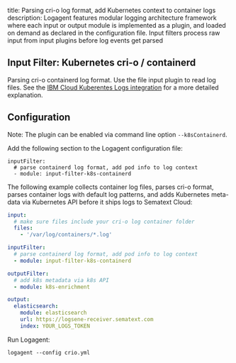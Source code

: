 title: Parsing cri-o log format, add Kubernetes context to container logs 
description: Logagent features modular logging architecture framework where each input or output module is implemented as a plugin, and loaded on demand as declared in the configuration file. Input filters process raw input from input plugins before log events get parsed 

## Input Filter: Kubernetes cri-o / containerd  

Parsing cri-o containerd log format. Use the file input plugin to read log files. See the [IBM Cloud Kuberentes Logs integration](../integration/ibm-cloud-kubernetes-logs/) for a more detailed explanation.

## Configuration 

Note: The plugin can be enabled via command line option `--k8sContainerd`.

Add the following section to the Logagent configuration file:  

```
inputFilter:
  # parse containerd log format, add pod info to log context 
  - module: input-filter-k8s-containerd
```

The following example collects container log files, parses cri-o format, parses container logs with default log patterns, and adds Kubernetes meta-data via Kubernetes API before it ships logs to Sematext Cloud: 

```yaml
input: 
  # make sure files include your cri-o log container folder 
  files:
    - '/var/log/containers/*.log'

inputFilter:
  # parse containerd log format, add pod info to log context 
  - module: input-filter-k8s-containerd

outputFilter:
  # add k8s metadata via k8s API 
  - module: k8s-enrichment 

output:
  elasticsearch:
    module: elasticsearch
    url: https://logsene-receiver.sematext.com
    index: YOUR_LOGS_TOKEN

```


Run Logagent: 
```
logagent --config crio.yml 
```
